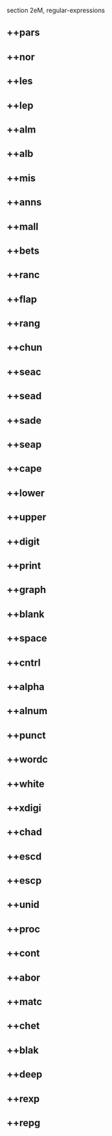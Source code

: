 section 2eM, regular-expressions

++pars
------

++nor
-----

++les
-----

++lep
-----

++alm
-----

++alb
-----

++mis
-----

++anns
------

++mall
------

++bets
------

++ranc
------

++flap
------

++rang
------

++chun
------

++seac
------

++sead
------

++sade
------

++seap
------

++cape
------

++lower
-------

++upper
-------

++digit
-------

++print
-------

++graph
-------

++blank
-------

++space
-------

++cntrl
-------

++alpha
-------

++alnum
-------

++punct
-------

++wordc
-------

++white
-------

++xdigi
-------

++chad
------

++escd
------

++escp
------

++unid
------

++proc
------

++cont
------

++abor
------

++matc
------

++chet
------

++blak
------

++deep
------

++rexp
------

++repg
------

